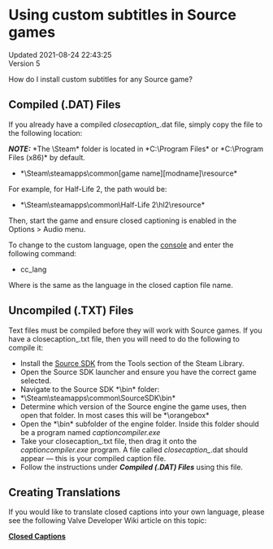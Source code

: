 # Using custom subtitles in Source games
Updated 2021-08-24 22:43:25  
Version 5  

How do I install custom subtitles for any Source game?  
  
## Compiled (.DAT) Files
If you already have a compiled *closecaption_<language>*.dat file, simply copy the file to the following location:  
  
***NOTE:*** *The \Steam\* folder is located in *C:\Program Files\* or *C:\Program Files (x86)\* by default.  
* *\Steam\steamapps\common\[game name]\[modname]\resource\*
  
For example, for Half-Life 2, the path would be:  
* *\Steam\steamapps\common\Half-Life 2\hl2\resource\*
  
Then, start the game and ensure closed captioning is enabled in the Options > Audio menu.  
  
To change to the custom language, open the [console](https://help.steampowered.com/en/faqs/view/4700-D10E-26BE-DDDD) and enter the following command:  
*  cc_lang *<language>*
  
Where *<language>* is the same as the language in the closed caption file name.  
  
## Uncompiled (.TXT) Files
Text files must be compiled before they will work with Source games. If you have a closecaption_*<language>*.txt file, then you will need to do the following to compile it:  
*  Install the [Source SDK](https://help.steampowered.com/en/faqs/view/1C0A-1DEA-CF8A-72F2) from the Tools section of the Steam Library.
*  Open the Source SDK launcher and ensure you have the correct game selected.
*  Navigate to the Source SDK *\bin\* folder:
* *\Steam\steamapps\common\\SourceSDK\bin\*
*  Determine which version of the Source engine the game uses, then open that folder. In most cases this will be *\orangebox\*
*  Open the *\bin\* subfolder of the engine folder. Inside this folder should be a program named *captioncompiler.exe*
*  Take your closecaption_*<language>*.txt file, then drag it onto the *captioncompiler.exe* program. A file called *closecaption_<language>*.dat should appear — this is your compiled caption file.
*  Follow the instructions under ***Compiled (.DAT) Files*** using this file.
  ## Creating Translations
If you would like to translate closed captions into your own language, please see the following Valve Developer Wiki article on this topic:  
  
[**Closed Captions**](http://developer.valvesoftware.com/wiki/Closed_Captions)